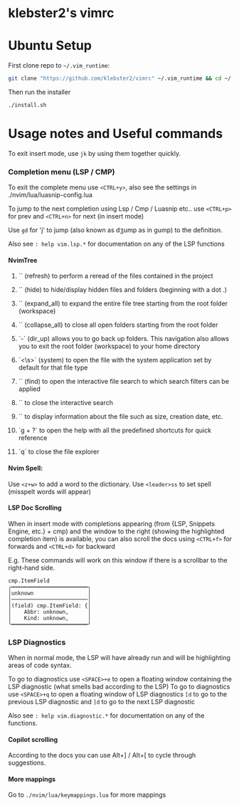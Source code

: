 # klebster2's vimrc

Ubuntu Setup
============

First clone repo to `~/.vim_runtime`:

```bash
git clone "https://github.com/klebster2/vimrc" ~/.vim_runtime && cd ~/.vim_runtime
```

Then run the installer

``` bash
./install.sh
```

# Usage notes and Useful commands

To exit insert mode, use `jk` by using them together quickly.

### Completion menu (LSP / CMP)
To exit the complete menu use `<CTRL+y>`, also see the settings in ./nvim/lua/luasnip-config.lua

To jump to the next completion using Lsp / Cmp / Luasnip etc.. use
`<CTRL+p>` for prev and `<CTRL+n>` for next (in insert mode)

Use `gd` for 'j' to jump (also known as dʒump as in gump) to the definition.

Also see `: help vim.lsp.*` for documentation on any of the LSP functions


#### NvimTree

<ol>
<li> <p>`<R>` (refresh) to perform a reread of the files contained in the project </p>
<li> <p>`<H>` (hide) to hide/display hidden files and folders (beginning with a dot .)</p>
<li> <p>`<E>` (expand_all) to expand the entire file tree starting from the root folder (workspace)</p>
<li> <p>`<W>` (collapse_all) to close all open folders starting from the root folder</p>
<li> <p>`-` (dir_up) allows you to go back up folders. This navigation also allows you to exit the root folder (workspace) to your home directory</p>
<li> <p>`<\s>` (system) to open the file with the system application set by default for that file type</p>
<li> <p>`<f>` (find) to open the interactive file search to which search filters can be applied</p>
<li> <p>`<SHIFT+f>` to close the interactive search</p>
<li> <p>`<CTRL+k>` to display information about the file such as size, creation date, etc.</p>
<li> <p>`g + ?` to open the help with all the predefined shortcuts for quick reference</p>
<li> <p>`q` to close the file explorer</p>
</ol>


#### Nvim Spell:

Use  `<z+w>` to add a word to the dictionary.
Use `<leader>ss` to set spell (misspelt words will appear)

#### LSP Doc Scrolling

When in insert mode with completions appearing (from {LSP, Snippets Engine, etc.} + cmp)
and the window to the right (showing the highlighted completion item) is available, you can also scroll the docs using
`<CTRL+f>` for forwards and `<CTRL+d>` for backward

E.g. These commands will work on this window if there is a scrollbar to the right-hand side.

```
cmp.ItemField
╭╍╍╍╍╍╍╍╍╍╍╍╍╍╍╍╍╍╍╍╍╍╍╍╍╮
│unknown                 │
│────────────────────────│
│(field) cmp.ItemField: {│
│    Abbr: unknown,      │
│    Kind: unknown,      │
╰╍╍╍╍╍╍╍╍╍╍╍╍╍╍╍╍╍╍╍╍╍╍╍╍╯
```

### LSP Diagnostics

When in normal mode, the LSP will have already run and will be highlighting areas of code syntax.

To go to diagnostics use `<SPACE>+e` to open a floating window containing the LSP diagnostic (what smells bad according to the LSP)
To go to diagnostics use `<SPACE>+q` to open a floating window of LSP diagnostics
`[d` to go to the previous LSP diagnostic and `]d` to go to the next LSP diagnostic

Also see `: help vim.diagnostic.*` for documentation on any of the functions.

#### Copilot scrolling
According to the docs you can use Alt+] / Alt+[ to cycle through suggestions.


#### More mappings

Go to `./nvim/lua/keymappings.lua` for more mappings
